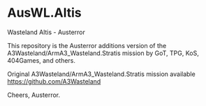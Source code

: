 AusWL.Altis
===========

Wasteland Altis - Austerror

This repository is the Austerror additions version of the A3Wasteland/ArmA3_Wasteland.Stratis mission by GoT, TPG, KoS, 404Games, and others.

Original A3Wasteland/ArmA3_Wasteland.Stratis mission available https://github.com/A3Wasteland

Cheers,
Austerror.
